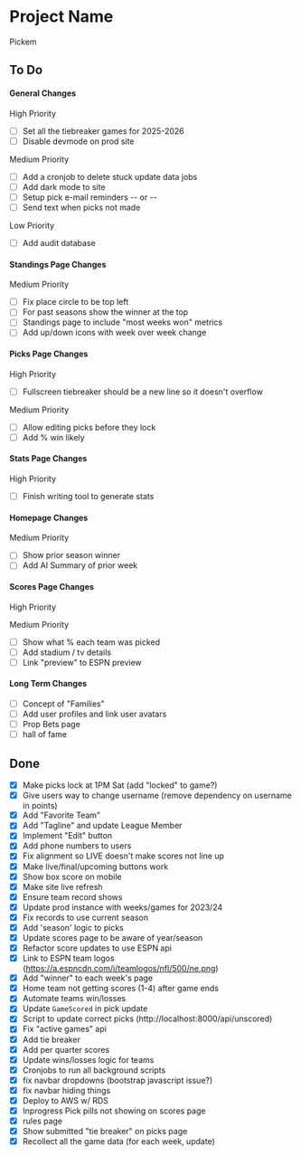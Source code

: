 # Project Name
Pickem

## To Do

#### General Changes 
High Priority 
- [ ] Set all the tiebreaker games for 2025-2026
- [ ] Disable devmode on prod site

Medium Priority 
- [ ] Add a cronjob to delete stuck update data jobs
- [ ] Add dark mode to site
- [ ] Setup pick e-mail reminders -- or --
- [ ] Send text when picks not made 

Low Priority
- [ ] Add audit database 

#### Standings Page Changes
Medium Priority 
- [ ] Fix place circle to be top left 
- [ ] For past seasons show the winner at the top
- [ ] Standings page to include "most weeks won" metrics 
- [ ] Add up/down icons with week over week change

#### Picks Page Changes
High Priority 
- [ ] Fullscreen tiebreaker should be a new line so it doesn't overflow

Medium Priority 
- [ ] Allow editing picks before they lock 
- [ ] Add % win likely 

#### Stats Page Changes 
High Priority 
- [ ] Finish writing tool to generate stats

#### Homepage Changes
Medium Priority 
- [ ] Show prior season winner 
- [ ] Add AI Summary of prior week 

#### Scores Page Changes 
High Priority 

Medium Priority 
- [ ] Show what % each team was picked 
- [ ] Add stadium / tv details
- [ ] Link "preview" to ESPN preview 

#### Long Term Changes 
- [ ] Concept of "Families" 
- [ ] Add user profiles and link user avatars 
- [ ] Prop Bets page 
- [ ] hall of fame

## Done 
- [x] Make picks lock at 1PM Sat (add "locked" to game?)
- [x] Give users way to change username (remove dependency on username in points)
- [x] Add "Favorite Team"
- [x] Add "Tagline" and update League Member 
- [x] Implement "Edit" button 
- [x] Add phone numbers to users 
- [x] Fix alignment so LIVE doesn't make scores not line up 
- [x] Make live/final/upcoming buttons work 
- [x] Show box score on mobile
- [x] Make site live refresh 
- [x] Ensure team record shows
- [x] Update prod instance with weeks/games for 2023/24
- [x] Fix records to use current season
- [x] Add 'season' logic to picks
- [x] Update scores page to be aware of year/season 
- [x] Refactor score updates to use ESPN api
- [x] Link to ESPN team logos (https://a.espncdn.com/i/teamlogos/nfl/500/ne.png)
- [x] Add "winner" to each week's page 
- [x] Home team not getting scores (1-4) after game ends
- [x] Automate teams win/losses 
- [x] Update `GameScored` in pick update 
- [x] Script to update correct picks (http://localhost:8000/api/unscored)
- [x] Fix "active games" api
- [x] Add tie breaker 
- [x] Add per quarter scores 
- [x] Update wins/losses logic for teams 
- [x] Cronjobs to run all background scripts 
- [x] fix navbar dropdowns (bootstrap javascript issue?)
- [x] fix navbar hiding things
- [x] Deploy to AWS w/ RDS 
- [x] Inprogress Pick pills not showing on scores page 
- [x] rules page 
- [x] Show submitted "tie breaker" on picks page 
- [x] Recollect all the game data (for each week, update)
